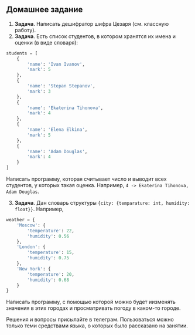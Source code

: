 ## Домашнее задание

1. **Задача**. Написать дешифратор шифра Цезаря (см. классную работу).
2. **Задача**. Есть список студентов, в котором хранятся их имена и оценки (в виде словаря):
```python
students = [
    {
        'name': 'Ivan Ivanov',
        'mark': 5
    },
    {
        'name': 'Stepan Stepanov',
        'mark': 3
    },
    {
        'name': 'Ekaterina Tihonova',
        'mark': 4
    },
    {
        'name': 'Elena Elkina',
        'mark': 5
    },
    {
        'name': 'Adam Douglas',
        'mark': 4
    }
]
```
Написать программу, которая считывает число и выводит всех студентов, у которых такая оценка. Например, `4 -> Ekaterina Tihonova, Adam Douglas`.

3. **Задача**. Дан словарь структуры `{city: {temparature: int, humidity: float}}`. Например,
```python
weather = {
    'Moscow': {
        'temperature': 22,
        'humidity': 0.56
    },
    'London': {
        'temperature': 15,
        'humidity': 0.75
    },
    'New York': {
        'temperature': 20,
        'humidity': 0.68
    }
}
```
 Написать программу, с помощью которой можно будет иизменять значения в этих городах и просматривать погоду в каком-то городе.


Решения и вопросы присылайте в телеграм. Пользоваться можно только теми средствами языка, о которых было рассказано на занятии.
